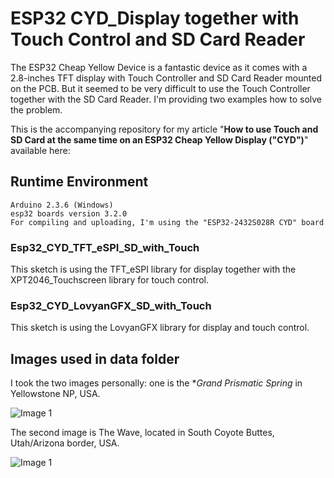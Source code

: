 # ESP32 CYD_Display together with Touch Control and SD Card Reader
The ESP32 Cheap Yellow Device is a fantastic device as it comes with a 2.8-inches TFT display with Touch Controller and SD Card Reader mounted on the PCB. But it seemed to be very difficult to use the Touch Controller together with the SD Card Reader. I'm providing two examples how to solve the problem.

This is the accompanying repository for my article "**How to use Touch and SD Card at the same time on an ESP32 Cheap Yellow Display ("CYD")**" available here:

## Runtime Environment
````plaintext
Arduino 2.3.6 (Windows)
esp32 boards version 3.2.0
For compiling and uploading, I'm using the "ESP32-2432S028R CYD" board
````

### Esp32_CYD_TFT_eSPI_SD_with_Touch
This sketch is using the TFT_eSPI library for display together with the XPT2046_Touchscreen library for touch control.

### Esp32_CYD_LovyanGFX_SD_with_Touch
This sketch is using the LovyanGFX library for display and touch control.

## Images used in data folder

I took the two images personally: one is the **Grand Prismatic Spring* in Yellowstone NP, USA. 

![Image 1](./images/esp32_cyd_touch_sdcard_1_500h.jpg)

The second image is The Wave, located in South Coyote Buttes, Utah/Arizona border, USA.

![Image 1](./images/esp32_cyd_touch_sdcard_2_500h.jpg)
